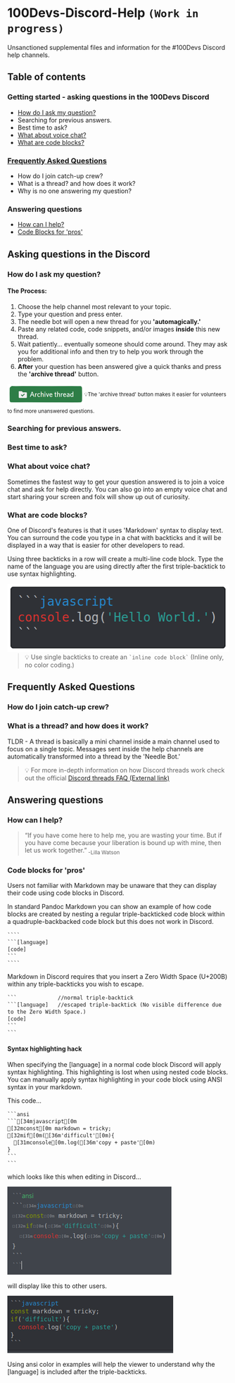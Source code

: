 # 100Devs-Discord-Help `(Work in progress)`

Unsanctioned supplemental files and information for the #100Devs Discord help channels.

## Table of contents

### Getting started - asking questions in the 100Devs Discord
  * [How do I ask my question?](#how-do-i-ask-my-question)
  * Searching for previous answers.
  * Best time to ask?
  * [What about voice chat?](#what-about-voice-chat)
  * [What are code blocks?](#what-are-code-blocks)


### [Frequently Asked Questions](#)
  * How do I join catch-up crew?
  * What is a thread? and how does it work?
  * Why is no one answering my question?
  
  
### Answering questions
  * [How can I help?](#how-can-i-help)
  * [Code Blocks for 'pros'](#code-blocks-for-pros)

  
  


## Asking questions in the Discord

### How do I ask my question?
#### The Process:
1. Choose the help channel most relevant to your topic.
1. Type your question and press enter.
1. The needle bot will open a new thread for you **'automagically.'**
1. Paste any related code, code snippets, and/or images **inside** this new thread.
1. Wait patiently... eventually someone should come around. They may ask you for additional info and then try to help you work through the problem.
1. **After** your question has been answered give a quick thanks and press the **'archive thread'** button.

<img align="middle" height=48px alt="Discord 'archive thread' button" src="images/archivethreadbutton.png"><sub>💡The 'archive thread' button makes it easier for volunteers to find more unanswered questions.</sub>

### Searching for previous answers.

### Best time to ask?

### What about voice chat?
Sometimes the fastest way to get your question answered is to join a voice chat and ask for help directly. You can also go into an empty voice chat and start sharing your screen and folx will show up out of curiosity. 

### What are code blocks?
One of Discord's features is that it uses 'Markdown' syntax to display text. You can surround the code you type in a chat with backticks and it will be displayed in a way that is easier for other developers to read.

Using three backticks in a row will create a multi-line code block. Type the name of the language you are using directly after the first triple-backtick to use syntax highlighting.

<img align="left" src="images/codesnip.png" alt="Multiline triple backtick code block with colored syntax highlighting.">

````
```[type the language here]
[paste your code here]
```
````

> 💡 Use single backticks to create an `` `inline code block` `` (Inline only, no color coding.)

## Frequently Asked Questions

### How do I join catch-up crew?

### What is a thread? and how does it work?
TLDR - A thread is basically a mini channel inside a main channel used to focus on a single topic. Messages sent inside the help channels are automatically transformed into a thread by the 'Needle Bot.'

> 💡 For more in-depth information on how Discord threads work check out the official [Discord threads FAQ (External link)](https://support.discord.com/hc/en-us/articles/4403205878423-Threads-FAQ)

## Answering questions

### How can I help?
>“If you have come here to help me, you are wasting your time. But if you have come because your liberation is bound up with mine, then let us work together.”<sub> -Lilla Watson</sub>

### Code blocks for 'pros'

Users not familiar with Markdown may be unaware that they can display their code using code blocks in Discord. 

In standard Pandoc Markdown you can show an example of how code blocks are created by nesting a regular triple-backticked code block within a quadruple-backbacked code block but this does not work in Discord.

<!--- Note: If you are viewing this file in raw mode please realize that I had to use yet another additional layer of codeblocks to create this README--->

`````
````
```[language]
[code]
```
````
`````

Markdown in Discord requires that you insert a Zero Width Space (U+200B) within any triple-backticks you wish to escape.
````
```             //normal triple-backtick
`​``[language]   //escaped triple-backtick (No visible difference due to the Zero Width Space.)
[code] 
`​``
```
````

#### Syntax highlighting hack

When specifying the [language] in a normal code block Discord will apply syntax highlighting. This highlighting is lost when using nested code blocks. You can manually apply syntax highlighting in your code block using ANSI syntax in your markdown. 

<p>This code...</p>

````
```ansi
`​``[34mjavascript[0m
[32mconst[0m markdown = tricky;
[32mif[0m([36m'difficult'[0m){
  [31mconsole[0m.log([36m'copy + paste'[0m)
}
`​``
```
````

<p>which looks like this when editing in Discord...</p>
<img src="images/discordansi.png" alt="Screenshot of raw message text including ansi color codes">
<p>will display like this to other users.</p>
<img src="images/discordansirender.png" alt="Screenshot of rendered message text in Discord that uses ansi codes to manually apply syntax highlighting">
<p>Using ansi color in examples will help the viewer to understand why the [language] is included after the triple-backticks.</p>
